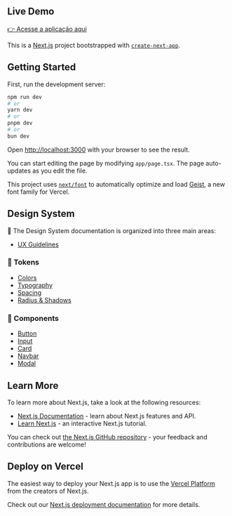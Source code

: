 ## Live Demo
[👉 Acesse a aplicação aqui](https://app-recria-espaco-23n3.vercel.app/)

This is a [Next.js](https://nextjs.org) project bootstrapped with [`create-next-app`](https://nextjs.org/docs/app/api-reference/cli/create-next-app).

## Getting Started

First, run the development server:

```bash
npm run dev
# or
yarn dev
# or
pnpm dev
# or
bun dev
```

Open [http://localhost:3000](http://localhost:3000) with your browser to see the result.

You can start editing the page by modifying `app/page.tsx`. The page auto-updates as you edit the file.

This project uses [`next/font`](https://nextjs.org/docs/app/building-your-application/optimizing/fonts) to automatically optimize and load [Geist](https://vercel.com/font), a new font family for Vercel.

## Design System

📖 The Design System documentation is organized into three main areas:

- [UX Guidelines](./design-system/UX-guidelines.md)

### 🎨 Tokens
- [Colors](./design-system/tokens-design/colors.md)
- [Typography](./design-system/tokens-design/typography.md)
- [Spacing](./design-system/tokens-design/spacing.md)
- [Radius & Shadows](./design-system/tokens-design/radius-shadows.md)

### 🧩 Components
- [Button](./design-system/components/button.md)
- [Input](./design-system/components/input.md)
- [Card](./design-system/components/card.md)
- [Navbar](./design-system/components/navbar.md)
- [Modal](./design-system/components/modal.md)



## Learn More

To learn more about Next.js, take a look at the following resources:

- [Next.js Documentation](https://nextjs.org/docs) - learn about Next.js features and API.
- [Learn Next.js](https://nextjs.org/learn) - an interactive Next.js tutorial.

You can check out [the Next.js GitHub repository](https://github.com/vercel/next.js) - your feedback and contributions are welcome!

## Deploy on Vercel

The easiest way to deploy your Next.js app is to use the [Vercel Platform](https://vercel.com/new?utm_medium=default-template&filter=next.js&utm_source=create-next-app&utm_campaign=create-next-app-readme) from the creators of Next.js.

Check out our [Next.js deployment documentation](https://nextjs.org/docs/app/building-your-application/deploying) for more details.
